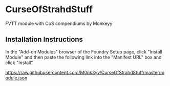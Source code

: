 # CurseOfStrahdStuff
FVTT module with CoS compendiums by Monkeyy

## Installation Instructions
In the "Add-on Modules" browser of the Foundry Setup page, click "Install Module" and then paste the following link into the "Manifest URL" box and click "Install"

https://raw.githubusercontent.com/M0nk3yy/CurseOfStrahdStuff/master/module.json

